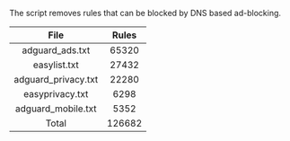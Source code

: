 The script removes rules that can be blocked by DNS based ad-blocking.


| File | Rules |
|:----:|:-----:|
| adguard_ads.txt | 65320 |
| easylist.txt | 27432 |
| adguard_privacy.txt | 22280 |
| easyprivacy.txt | 6298 |
| adguard_mobile.txt | 5352 |
| Total | 126682 |